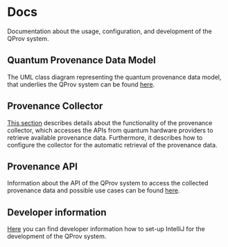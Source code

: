 # Docs

Documentation about the usage, configuration, and development of the QProv system.

## Quantum Provenance Data Model

The UML class diagram representing the quantum provenance data model, that underlies the QProv system can be
found [here](data-model).

## Provenance Collector

[This section](collector) describes details about the functionality of the provenance collector, which accesses the APIs
from quantum hardware providers to retrieve available provenance data.
Furthermore, it describes how to configure the collector for the automatic retrieval of the provenance data.

## Provenance API

Information about the API of the QProv system to access the collected provenance data and possible use cases can be
found [here](api).

## Developer information

[Here](dev) you can find developer information how to set-up IntelliJ for the development of the QProv system.
